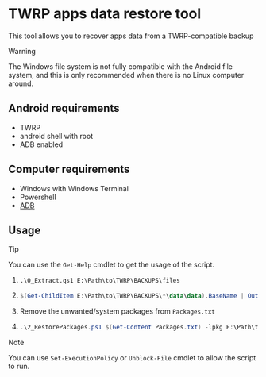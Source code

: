 TWRP apps data restore tool
===========================

This tool allows you to recover apps data from a TWRP-compatible backup

> [!WARNING]
> The Windows file system is not fully compatible with the Android file system, and this is only recommended when there is no Linux computer around.

## Android requirements

- TWRP
- android shell with root
- ADB enabled

## Computer requirements

- Windows with Windows Terminal
- Powershell
- [ADB](https://developer.android.com/tools/releases/platform-tools)

## Usage

> [!TIP]
> You can use the `Get-Help` cmdlet to get the usage of the script.

1. `.\0_Extract.qs1 E:\Path\to\TWRP\BACKUPS\files`
2. ```PowerShell
   $(Get-ChildItem E:\Path\to\TWRP\BACKUPS\*\data\data).BaseName | Out-File -FilePath Packages.txt
3. Remove the unwanted/system packages from `Packages.txt`
4. ```PowerShell
   .\2_RestorePackages.ps1 $(Get-Content Packages.txt) -lpkg E:\Path\to\TWRP\BACKUPS\*\data\data\ -lapk E:\Path\to\TWRP\BACKUPS\*\data\app\

> [!NOTE]
> You can use `Set-ExecutionPolicy` or `Unblock-File` cmdlet to allow the script to run.
